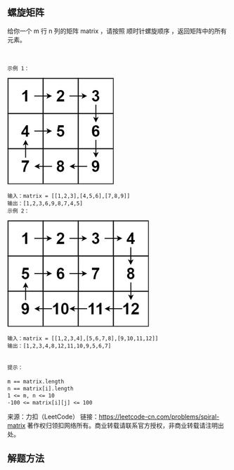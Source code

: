## 螺旋矩阵
给你一个 m 行 n 列的矩阵 matrix ，请按照 顺时针螺旋顺序 ，返回矩阵中的所有元素。

     
    
    示例 1：
![img.png](img.png)
    
    输入：matrix = [[1,2,3],[4,5,6],[7,8,9]]
    输出：[1,2,3,6,9,8,7,4,5]
    示例 2：
![img_1.png](img_1.png)
    
    输入：matrix = [[1,2,3,4],[5,6,7,8],[9,10,11,12]]
    输出：[1,2,3,4,8,12,11,10,9,5,6,7]
    
    
    提示：
    
    m == matrix.length
    n == matrix[i].length
    1 <= m, n <= 10
    -100 <= matrix[i][j] <= 100

来源：力扣（LeetCode）
链接：https://leetcode-cn.com/problems/spiral-matrix
著作权归领扣网络所有。商业转载请联系官方授权，非商业转载请注明出处。
## 解题方法

